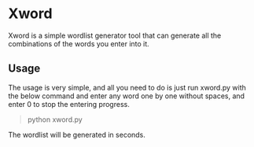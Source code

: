 # Xword
Xword is a simple wordlist generator tool that can generate all the combinations of the words you enter into it.

## Usage
The usage is very simple, and all you need to do is just run xword.py with the below command and enter any word one by one without spaces, and enter 0 to stop the entering progress.
> python xword.py

The wordlist will be generated in seconds.
